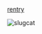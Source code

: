 [rentry](https://rentry.co/BILLYLOOMlS)  

![slugcat](https://github.com/Iobotomy/Iobotomy/assets/116941296/1042d9be-93f8-4989-a505-01678b7dde84)
